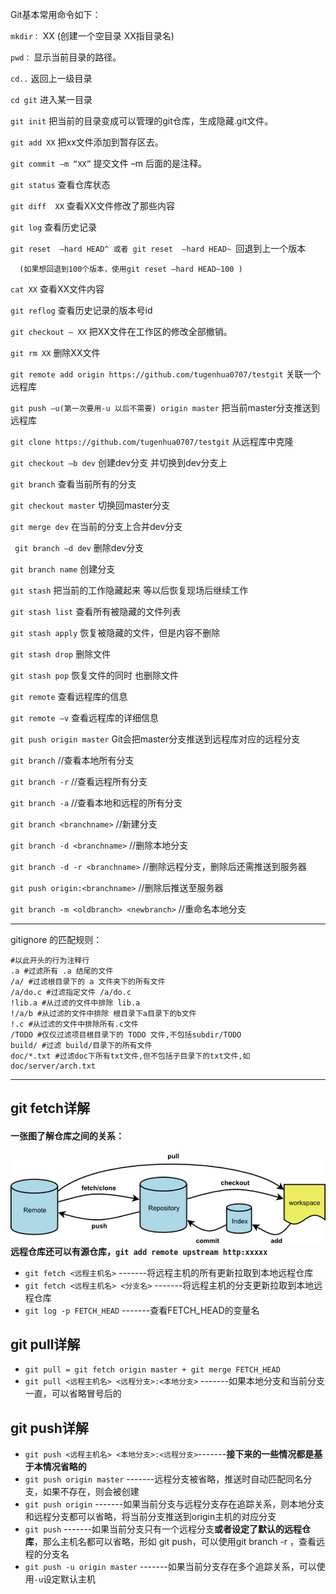 Git基本常用命令如下：

   `mkdir：`         XX (创建一个空目录 XX指目录名)

   `pwd：`          显示当前目录的路径。

   `cd..`		  返回上一级目录

   `cd git`	  进入某一目录

   `git init`          把当前的目录变成可以管理的git仓库，生成隐藏.git文件。

   `git add XX`       把xx文件添加到暂存区去。

   `git commit –m “XX”`  提交文件 –m 后面的是注释。
   
   `git status`        查看仓库状态

   `git diff  XX`      查看XX文件修改了那些内容

   `git log`          查看历史记录

   `git reset  –hard HEAD^ 或者 git reset  –hard HEAD~ `回退到上一个版本

      (如果想回退到100个版本，使用git reset –hard HEAD~100 )

   `cat XX`         查看XX文件内容

   `git reflog`       查看历史记录的版本号id

   `git checkout — XX`  把XX文件在工作区的修改全部撤销。

   `git rm XX`          删除XX文件

   `git remote add origin https://github.com/tugenhua0707/testgit` 关联一个远程库

   `git push –u(第一次要用-u 以后不需要) origin master` 把当前master分支推送到远程库

   `git clone https://github.com/tugenhua0707/testgit`  从远程库中克隆

   `git checkout –b dev`  创建dev分支 并切换到dev分支上

   `git branch`  查看当前所有的分支

   `git checkout master` 切换回master分支

   `git merge dev`    在当前的分支上合并dev分支

  ` git branch –d dev` 删除dev分支

   `git branch name`  创建分支

   `git stash` 把当前的工作隐藏起来 等以后恢复现场后继续工作

   `git stash list` 查看所有被隐藏的文件列表

   `git stash apply` 恢复被隐藏的文件，但是内容不删除

   `git stash drop` 删除文件

   `git stash pop` 恢复文件的同时 也删除文件

   `git remote` 查看远程库的信息

   `git remote –v` 查看远程库的详细信息

   `git push origin master`  Git会把master分支推送到远程库对应的远程分支
   
   `git branch` //查看本地所有分支 

   `git branch -r` //查看远程所有分支

   `git branch -a` //查看本地和远程的所有分支

   `git branch <branchname>` //新建分支

   `git branch -d <branchname>` //删除本地分支

   `git branch -d -r <branchname>` //删除远程分支，删除后还需推送到服务器
   
   `git push origin:<branchname>`  //删除后推送至服务器

   `git branch -m <oldbranch> <newbranch>` //重命名本地分支

---------- 
gitignore 的匹配规则：
```
#以此开头的行为注释行
.a #过滤所有 .a 结尾的文件
/a/ #过滤根目录下的 a 文件夹下的所有文件
/a/do.c #过滤指定文件 /a/do.c
!lib.a #从过滤的文件中排除 lib.a
!/a/b #从过滤的文件中排除 根目录下a目录下的b文件
!.c #从过滤的文件中排除所有.c文件
/TODO #仅仅过滤项目根目录下的 TODO 文件,不包括subdir/TODO
build/ #过滤 build/目录下的所有文件
doc/*.txt #过滤doc下所有txt文件,但不包括子目录下的txt文件,如doc/server/arch.txt
```
----------
## git fetch详解
#### 一张图了解仓库之间的关系：
![](./git仓库关系.jpg)
**远程仓库还可以有源仓库，`git add remote upstream http:xxxxx`**
- `git fetch <远程主机名>`               -------将远程主机的所有更新拉取到本地远程仓库
- `git fetch <远程主机名> <分支名>`      -------将远程主机的分支更新拉取到本地远程仓库
- `git log -p FETCH_HEAD`            -------查看FETCH_HEAD的变量名


## git pull详解
- `git pull = git fetch origin master + git merge FETCH_HEAD`
- `git pull <远程主机名> <远程分支>:<本地分支>` -------如果本地分支和当前分支一直，可以省略冒号后的


## git push详解
- `git push <远程主机名> <本地分支>:<远程分支>`-------**接下来的一些情况都是基于本情况省略的**
- `git push origin master` -------远程分支被省略，推送时自动匹配同名分支，如果不存在，则会被创建
- `git push origin` -------如果当前分支与远程分支存在追踪关系，则本地分支和远程分支都可以省略，将当前分支推送到origin主机的对应分支 
- `git push` -------如果当前分支只有一个远程分支**或者设定了默认的远程仓库**，那么主机名都可以省略，形如 git push，可以使用git branch -r ，查看远程的分支名
- `git push -u origin master` -------如果当前分支存在多个追踪关系，可以使用`-u`设定默认主机
